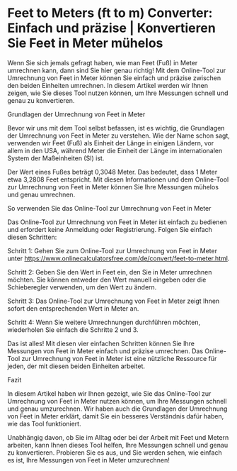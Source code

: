 Feet to Meters (ft to m) Converter: Einfach und präzise | Konvertieren Sie Feet in Meter mühelos
================================================================================================

Wenn Sie sich jemals gefragt haben, wie man Feet (Fuß) in Meter umrechnen kann, dann sind Sie hier genau richtig! Mit dem Online-Tool zur Umrechnung von Feet in Meter können Sie einfach und präzise zwischen den beiden Einheiten umrechnen. In diesem Artikel werden wir Ihnen zeigen, wie Sie dieses Tool nutzen können, um Ihre Messungen schnell und genau zu konvertieren.

Grundlagen der Umrechnung von Feet in Meter

Bevor wir uns mit dem Tool selbst befassen, ist es wichtig, die Grundlagen der Umrechnung von Feet in Meter zu verstehen. Wie der Name schon sagt, verwenden wir Feet (Fuß) als Einheit der Länge in einigen Ländern, vor allem in den USA, während Meter die Einheit der Länge im internationalen System der Maßeinheiten (SI) ist.

Der Wert eines Fußes beträgt 0,3048 Meter. Das bedeutet, dass 1 Meter etwa 3,2808 Feet entspricht. Mit diesen Informationen und dem Online-Tool zur Umrechnung von Feet in Meter können Sie Ihre Messungen mühelos und genau umrechnen.

So verwenden Sie das Online-Tool zur Umrechnung von Feet in Meter

Das Online-Tool zur Umrechnung von Feet in Meter ist einfach zu bedienen und erfordert keine Anmeldung oder Registrierung. Folgen Sie einfach diesen Schritten:

Schritt 1: Gehen Sie zum Online-Tool zur Umrechnung von Feet in Meter unter <https://www.onlinecalculatorsfree.com/de/convert/feet-to-meter.html>.

Schritt 2: Geben Sie den Wert in Feet ein, den Sie in Meter umrechnen möchten. Sie können entweder den Wert manuell eingeben oder die Schieberegler verwenden, um den Wert zu ändern.

Schritt 3: Das Online-Tool zur Umrechnung von Feet in Meter zeigt Ihnen sofort den entsprechenden Wert in Meter an.

Schritt 4: Wenn Sie weitere Umrechnungen durchführen möchten, wiederholen Sie einfach die Schritte 2 und 3.

Das ist alles! Mit diesen vier einfachen Schritten können Sie Ihre Messungen von Feet in Meter einfach und präzise umrechnen. Das Online-Tool zur Umrechnung von Feet in Meter ist eine nützliche Ressource für jeden, der mit diesen beiden Einheiten arbeitet.

Fazit

In diesem Artikel haben wir Ihnen gezeigt, wie Sie das Online-Tool zur Umrechnung von Feet in Meter nutzen können, um Ihre Messungen schnell und genau umzurechnen. Wir haben auch die Grundlagen der Umrechnung von Feet in Meter erklärt, damit Sie ein besseres Verständnis dafür haben, wie das Tool funktioniert.

Unabhängig davon, ob Sie im Alltag oder bei der Arbeit mit Feet und Metern arbeiten, kann Ihnen dieses Tool helfen, Ihre Messungen schnell und genau zu konvertieren. Probieren Sie es aus, und Sie werden sehen, wie einfach es ist, Ihre Messungen von Feet in Meter umzurechnen!
